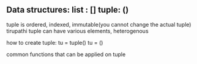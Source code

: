 Data structures: 
list : [] 
tuple: () 
----- 
tuple is ordered, indexed, immutable(you cannot change the actual tuple) 
 tirupathi
tuple can have various elements, heterogenous 
 
how to create tuple: 
tu = tuple() 
tu = () 
 
 
common functions that can be applied on tuple 
